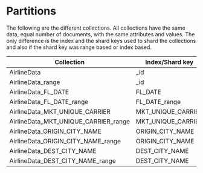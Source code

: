 # Partitions

The following are the different collections. All collections have the same data, equal number of documents, with the same attributes and values. The only difference is the index and the shard keys used to shard the collections and also if the shard key was range based or index based. 


| Collection | Index/Shard key | Sharding |
| ---- | ---- | ---- |
| AirlineData | _id | hashed |
| AirlineData_range | _id | range |
| AirlineData_FL_DATE | FL_DATE | hashed |
| AirlineData_FL_DATE_range | FL_DATE_range | range |
| AirlineData_MKT_UNIQUE_CARRIER | MKT_UNIQUE_CARRIER | hashed |
| AirlineData_MKT_UNIQUE_CARRIER_range | MKT_UNIQUE_CARRIER | range |
| AirlineData_ORIGIN_CITY_NAME | ORIGIN_CITY_NAME | hashed |
| AirlineData_ORIGIN_CITY_NAME_range | ORIGIN_CITY_NAME | range |
| AirlineData_DEST_CITY_NAME | DEST_CITY_NAME | hashed |
| AirlineData_DEST_CITY_NAME_range | DEST_CITY_NAME | range | 
